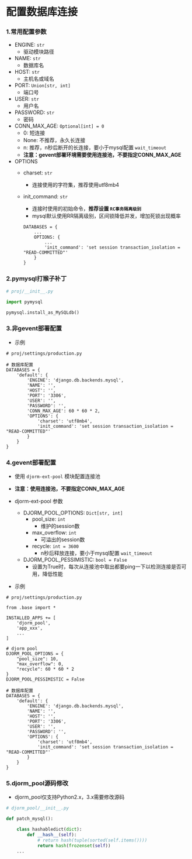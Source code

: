# 配置数据库连接

### 1.常用配置参数

- ENGINE: `str`
  - 驱动模块路径 
- NAME: `str`
  - 数据库名 
- HOST: `str`
  - 主机名或域名
- PORT: `Union[str, int]`
  - 端口号
- USER: `str`
  - 用户名 
- PASSWORD: `str`
  - 密码
- CONN_MAX_AGE: `Optional[int] = 0`
  - 0: 短连接
  - None: 不推荐，永久长连接
  - n: 推荐，n秒后断开的长连接，要小于mysql配置 `wait_timeout`
  - **注意：gevent部署环境需要使用连接池，不要指定CONN_MAX_AGE**
- OPTIONS
  - charset: `str`
    - 连接使用的字符集，推荐使用utf8mb4 
  - init_command: `str`
    - 连接时使用的初始命令，**推荐设置 `RC事务隔离级别`**
    - mysql默认使用RR隔离级别，区间锁降低并发，增加死锁出现概率
      
    ```
    DATABASES = {
        ...
        OPTIONS: {
            ...
            'init_command': 'set session transaction_isolation = "READ-COMMITTED"'
        }
    }
    ```

### 2.pymysql打猴子补丁

```python
# proj/__init__.py

import pymysql

pymysql.install_as_MySQLdb()
```

### 3.非gevent部署配置

- 示例

```
# proj/settings/production.py

# 数据库配置
DATABASES = {
    'default': {
        'ENGINE': 'django.db.backends.mysql', 
        'NAME': '',
        'HOST': '',
        'PORT': '3306',
        'USER': '',
        'PASSWORD': '',
        'CONN_MAX_AGE': 60 * 60 * 2,
        'OPTIONS': {
            'charset': 'utf8mb4',
            'init_command': 'set session transaction_isolation = "READ-COMMITTED"'
        }
    }
}

```

### 4.gevent部署配置

- 使用 `djorm-ext-pool` 模块配置连接池
- **注意：使用连接池，不要指定CONN_MAX_AGE**
- djorm-ext-pool 参数
  - DJORM_POOL_OPTIONS: `Dict[str, int]`
    - pool_size: `int`
      - 维护的session数
    - max_overflow: `int`
      - 可溢出的session数 
    - recycle: `int = 3600`
      - n秒后释放连接，要小于mysql配置 `wait_timeout`
  - DJORM_POOL_PESSIMISTIC: `bool = False`
    - 设置为True时，每次从连接池中取出都要ping一下以检测连接是否可用，降低性能

- 示例

```
# proj/settings/production.py

from .base import *

INSTALLED_APPS += [
    'djorm_pool',
    'app_xxx',
    ...
]

# djorm pool
DJORM_POOL_OPTIONS = {
    "pool_size": 10,
    "max_overflow": 0,
    "recycle": 60 * 60 * 2
}
DJORM_POOL_PESSIMISTIC = False

# 数据库配置
DATABASES = {
    'default': {
        'ENGINE': 'django.db.backends.mysql', 
        'NAME': '',
        'HOST': '',
        'PORT': '3306',
        'USER': '',
        'PASSWORD': '',
        'OPTIONS': {
            'charset': 'utf8mb4',
            'init_command': 'set session transaction_isolation = "READ-COMMITTED"'
        }
    }
}
```

### 5.djorm_pool源码修改

- djorm_pool仅支持Python2.x，3.x需要修改源码

```python
# djorm_pool/__init__.py

def patch_mysql():

    class hashabledict(dict):
        def __hash__(self):
            # return hash(tuple(sorted(self.items())))
            return hash(frozenset(self))
    ...
```
